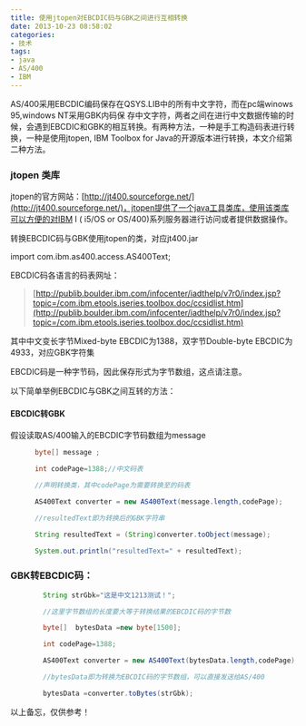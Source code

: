 ```yaml
---
title: 使用jtopen对EBCDIC码与GBK之间进行互相转换
date: 2013-10-23 08:58:02
categories:
- 技术
tags: 
- java
- AS/400
- IBM
---
```


AS/400采用EBCDIC编码保存在QSYS.LIB中的所有中文字符，而在pc端winows 95,windows NT采用GBK内码保 存中文字符，两者之间在进行中文数据传输的时候，会遇到EBCDIC和GBK的相互转换。有两种方法，一种是手工构造码表进行转换，一种是使用jtopen, IBM Toolbox for Java的开源版本进行转换，本文介绍第二种方法。
<!-- more -->
### jtopen 类库
jtopen的官方网站：[http://jt400.sourceforge.net/](http://jt400.sourceforge.net/)，jtopen提供了一个java工具类库，使用该类库可以方便的对IBM I ( i5/OS or OS/400)系列服务器进行访问或者提供数据操作。

转换EBCDIC码与GBK使用jtopen的类，对应jt400.jar

import com.ibm.as400.access.AS400Text;

EBCDIC码各语言的码表网址：

> [http://publib.boulder.ibm.com/infocenter/iadthelp/v7r0/index.jsp?topic=/com.ibm.etools.iseries.toolbox.doc/ccsidlist.htm](http://publib.boulder.ibm.com/infocenter/iadthelp/v7r0/index.jsp?topic=/com.ibm.etools.iseries.toolbox.doc/ccsidlist.htm)

 

其中中文变长字节Mixed-byte EBCDIC为1388，双字节Double-byte EBCDIC为4933，对应GBK字符集

EBCDIC码是一种字节码，因此保存形式为字节数组，这点请注意。

以下简单举例EBCDIC与GBK之间互转的方法：

#### EBCDIC转GBK
假设读取AS/400输入的EBCDIC字节码数组为message
```java
      byte[] message ;

      int codePage=1388;//中文码表

      //声明转换类，其中codePage为需要转换至的码表

      AS400Text converter = new AS400Text(message.length,codePage);

      //resultedText即为转换后的GBK字符串

      String resultedText = (String)converter.toObject(message);

      System.out.println("resultedText=" + resultedText);
```


### GBK转EBCDIC码：
```java
        String strGbk="这是中文1213测试！";

        //这里字节数组的长度要大等于转换结果的EBCDIC码的字节数

        byte[]  bytesData =new byte[1500];

        int codePage=1388;

        AS400Text converter = new AS400Text(bytesData.length,codePage);

        //bytesData即为转换为EBCDIC码的字节数组，可以直接发送给AS/400

        bytesData =converter.toBytes(strGbk);
```


以上备忘，仅供参考！